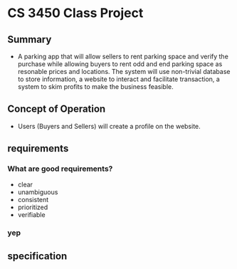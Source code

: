# CS 3450 Class Project

## Summary
- A parking app that will allow sellers to rent parking space and verify the purchase while allowing buyers to rent odd and end parking space as resonable prices and locations. The system will use non-trivial database to store information, a website to interact and facilitate transaction, a system to skim profits to make the business feasible.

## Concept of Operation
- Users (Buyers and Sellers) will create a profile on the website.


## requirements

### What are good requirements?
- clear
- unambiguous
- consistent
- prioritized
- verifiable

### yep

## specification